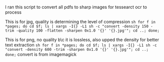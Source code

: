 I ran this script to convert all pdfs to sharp images for tessearct ocr to process

This is for jpg, quality is determining the level of compression
`sh for f in *pages; do cd $f; ls | xargs -I{} -L1 sh -c "convert -density 150 -trim -quality 100 -flatten -sharpen 0x1.0 '{}' '{}.jpg'"; cd ..; done;`

This is for png, no quality b\c it is lossless, also upped the density for better text extraction
`sh for f in *pages; do cd $f; ls | xargs -I{} -L1 sh -c "convert -density 600 -trim -sharpen 0x1.0 '{}' '{}.jpg'"; cd ..; done;`
convert is from imagemagick
